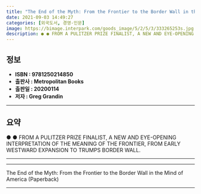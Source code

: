 ```yaml
---
title: "The End of the Myth: From the Frontier to the Border Wall in the Mind of America (Paperback)"
date: 2021-09-03 14:49:27
categories: [외국도서, 경영-인문]
image: https://bimage.interpark.com/goods_image/5/2/5/3/333265253s.jpg
description: ● ● FROM A PULITZER PRIZE FINALIST, A NEW AND EYE-OPENING INTERPRETATION OF THE MEANING OF THE FRONTIER, FROM EARLY WESTWARD EXPANSION TO TRUMPS BORDER WALL.
---
```


## **정보**

- **ISBN : 9781250214850**
- **출판사 : Metropolitan Books**
- **출판일 : 20200114**
- **저자 : Greg Grandin**

------



## **요약**

●  ●  FROM A PULITZER PRIZE FINALIST, A NEW AND EYE-OPENING INTERPRETATION OF THE MEANING OF THE FRONTIER, FROM EARLY WESTWARD EXPANSION TO TRUMPS BORDER WALL.

------



------


The End of the Myth: From the Frontier to the Border Wall in the Mind of America (Paperback) 

------


